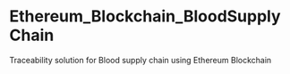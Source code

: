 # Ethereum_Blockchain_BloodSupplyChain
Traceability solution for Blood supply chain using Ethereum Blockchain
